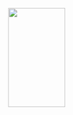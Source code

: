 <p>
  <img 
       width="48%" 
       min-width="420px" 
       height="200px" 
       align="left" 
       src= "https://github-readme-stats.vercel.app/api?username=AllanDonato7&show_icons=true&theme=radical"/>
   
</p>


